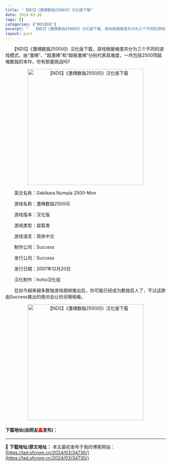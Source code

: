 ```yaml
---
title: "【NDS】《激辣数独2500问》汉化版下载"
date: 2024-03-26
tags: []
categories: ["NDS游戏"]
excerpt: "　　【NDS】《激辣数独2500问》汉化版下载，游戏根据难度共分为三个不同的游戏模式，由&ldquo;激辣&rdquo;、&ldquo;超激辣&rdquo;和&ldquo;超极激辣&rdquo;分别代表其难度，一共包括2500项超难数独的本作，你有胆量挑战吗? 　　英文名称：Gekikara Num&hellip;"
layout: post
---
```


 <p>　　【NDS】《激辣数独2500问》汉化版下载，游戏根据难度共分为三个不同的游戏模式，由&ldquo;激辣&rdquo;、&ldquo;超激辣&rdquo;和&ldquo;超极激辣&rdquo;分别代表其难度，一共包括2500项超难数独的本作，你有胆量挑战吗?</p> <p align="center"><img align="" border="0" src="https://lad.sfcrom.cn/wp-content/uploads/2024/03/20240326_6602264901371.png" width="364" alt="【NDS】《激辣数独2500问》汉化版下载" /></p> <p>　　英文名称：Gekikara Numpla 2500-Mon</p> <p>　　游戏名称：激辣数独2500问</p> <p>　　游戏版本：汉化版</p> <p>　　游戏类型：益智类</p> <p>　　游戏语言：简体中文</p> <p>　　制作公司：Success</p> <p>　　发行公司：Success</p> <p>　　发行日期：2007年12月20日</p> <p>　　汉化制作：hoho汉化组</p> <p>　　在如今越来越多数独游戏相继推出后，你可能已经成为数独狂人了，不过这款由Success推出的绝对会让你另眼相看。</p> <p align="center"><img align="" border="0" src="https://lad.sfcrom.cn/wp-content/uploads/2024/03/20240326_660226498634f.png" width="364" alt="【NDS】《激辣数独2500问》汉化版下载" /></p> <p><h4>下载地址(由网友<font color="red">鑫</font>发布)：</h4></p> 

---
📖 **下载地址/原文地址：** 本文最初发布于我的博客网站：[https://lad.sfcrom.cn/2024/03/34730/](https://lad.sfcrom.cn/2024/03/34730/)
